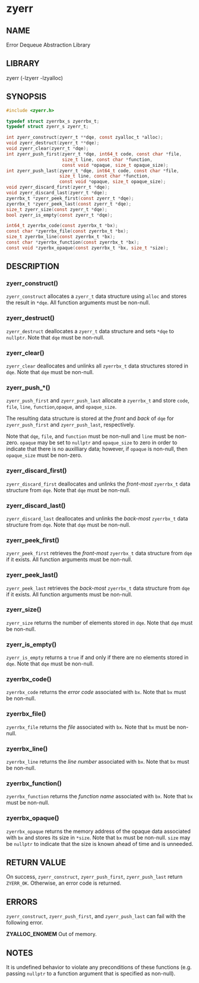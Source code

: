# zyerr

## NAME

Error Dequeue Abstraction Library

## LIBRARY

zyerr (-lzyerr -lzyalloc)

## SYNOPSIS

```C
#include <zyerr.h>

typedef struct zyerrbx_s zyerrbx_t;
typedef struct zyerr_s zyerr_t;

int zyerr_construct(zyerr_t **dqe, const zyalloc_t *alloc);
void zyerr_destruct(zyerr_t **dqe);
void zyerr_clear(zyerr_t *dqe);
int zyerr_push_first(zyerr_t *dqe, int64_t code, const char *file,
                     size_t line, const char *function,
                     const void *opaque, size_t opaque_size);
int zyerr_push_last(zyerr_t *dqe, int64_t code, const char *file,
                    size_t line, const char *function,
                    const void *opaque, size_t opaque_size);
void zyerr_discard_first(zyerr_t *dqe);
void zyerr_discard_last(zyerr_t *dqe);
zyerrbx_t *zyerr_peek_first(const zyerr_t *dqe);
zyerrbx_t *zyerr_peek_last(const zyerr_t *dqe);
size_t zyerr_size(const zyerr_t *dqe);
bool zyerr_is_empty(const zyerr_t *dqe);

int64_t zyerrbx_code(const zyerrbx_t *bx);
const char *zyerrbx_file(const zyerrbx_t *bx);
size_t zyerrbx_line(const zyerrbx_t *bx);
const char *zyerrbx_function(const zyerrbx_t *bx);
const void *zyerbx_opaque(const zyerrbx_t *bx, size_t *size);
```

## DESCRIPTION

### zyerr_construct()

`zyerr_construct` allocates a `zyerr_t` data structure using `alloc` and stores the result in `*dqe`. All function arguments must be non-null.

### zyerr_destruct()

`zyerr_destruct` deallocates a `zyerr_t` data structure and sets `*dqe` to `nullptr`. Note that `dqe` must be non-null.

### zyerr_clear()

`zyerr_clear` deallocates and unlinks all `zyerrbx_t` data structures stored in `dqe`. Note that `dqe` must be non-null.

### zyerr_push_\*()

`zyerr_push_first` and `zyerr_push_last` allocate a `zyerrbx_t` and store `code`, `file`, `line`, `function`,`opaque`, and `opaque_size`.

The resulting data structure is stored at the *front* and *back* of `dqe` for `zyerr_push_first` and `zyerr_push_last`, respectively.

Note that `dqe`, `file`, and `function` must be non-null and `line` must be non-zero. `opaque` may be set to `nullptr` and `opaque_size` to zero in order to indicate that there is no auxilliary data; however, if `opaque` is non-null, then `opaque_size` must be non-zero.

### zyerr_discard_first()

`zyerr_discard_first` deallocates and unlinks the *front-most* `zyerrbx_t` data structure from `dqe`. Note that `dqe` must be non-null.

### zyerr_discard_last()

`zyerr_discard_last` deallocates and unlinks the *back-most* `zyerrbx_t` data structure from `dqe`. Note that `dqe` must be non-null.

### zyerr_peek_first()

`zyerr_peek_first` retrieves the *front-most* `zyerrbx_t` data structure from `dqe` if it exists. All function arguments must be non-null.

### zyerr_peek_last()

`zyerr_peek_last` retrieves the *back-most* `zyerrbx_t` data structure from `dqe` if it exists. All function arguments must be non-null.

### zyerr_size()

`zyerr_size` returns the number of elements stored in `dqe`. Note that `dqe` must be non-null.

### zyerr_is_empty()

`zyerr_is_empty` returns a `true` if and only if there are no elements stored in `dqe`. Note that `dqe` must be non-null.

### zyerrbx_code()

`zyerrbx_code` returns the *error code* associated with `bx`. Note that `bx` must be non-null.

### zyerrbx_file()

`zyerrbx_file` returns the *file* associated with `bx`. Note that `bx` must be non-null.

### zyerrbx_line()

`zyerrbx_line` returns the *line number* associated with `bx`. Note that `bx` must be non-null.

### zyerrbx_function()

`zyerrbx_function` returns the *function name* associated with `bx`. Note that `bx` must be non-null.

### zyerrbx_opaque()

`zyerrbx_opaque` returns the memory address of the opaque data associated with `bx` and stores its size in `*size`. Note that `bx` must be non-null. `size` may be `nullptr` to indicate that the size is known ahead of time and is unneeded.

## RETURN VALUE

On success, `zyerr_construct`, `zyerr_push_first`, `zyerr_push_last` return `ZYERR_OK`. Otherwise, an error code is returned.

## ERRORS

`zyerr_construct`, `zyerr_push_first`, and `zyerr_push_last` can fail with the following error.

**ZYALLOC_ENOMEM** Out of memory.

## NOTES

It is undefined behavior to violate any preconditions of these functions (e.g. passing `nullptr` to a function argument that is specified as non-null).
